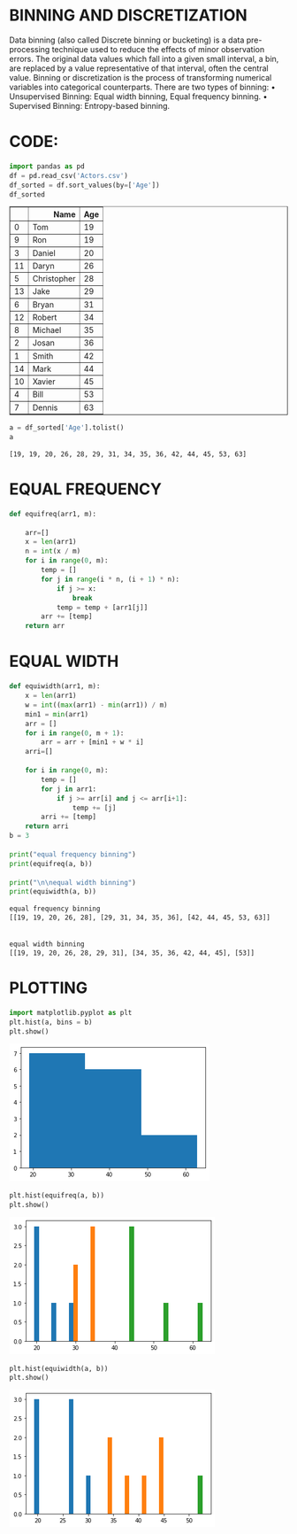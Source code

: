 # BINNING AND DISCRETIZATION 

Data binning (also called Discrete binning or bucketing) is a data pre-processing technique used to reduce the effects of minor observation errors. The original data values which fall into a given small interval, a bin, are replaced by a value representative of that interval, often the central value.
Binning or discretization is the process of transforming numerical variables into categorical counterparts.
There are two types of binning:
•	Unsupervised Binning: Equal width binning, Equal frequency binning.
•	Supervised Binning: Entropy-based binning.

# CODE:


```python
import pandas as pd
df = pd.read_csv('Actors.csv')
df_sorted = df.sort_values(by=['Age'])
df_sorted
```




<div>
<style scoped>
    .dataframe tbody tr th:only-of-type {
        vertical-align: middle;
    }

    .dataframe tbody tr th {
        vertical-align: top;
    }

    .dataframe thead th {
        text-align: right;
    }
</style>
<table border="1" class="dataframe">
  <thead>
    <tr style="text-align: right;">
      <th></th>
      <th>Name</th>
      <th>Age</th>
    </tr>
  </thead>
  <tbody>
    <tr>
      <td>0</td>
      <td>Tom</td>
      <td>19</td>
    </tr>
    <tr>
      <td>9</td>
      <td>Ron</td>
      <td>19</td>
    </tr>
    <tr>
      <td>3</td>
      <td>Daniel</td>
      <td>20</td>
    </tr>
    <tr>
      <td>11</td>
      <td>Daryn</td>
      <td>26</td>
    </tr>
    <tr>
      <td>5</td>
      <td>Christopher</td>
      <td>28</td>
    </tr>
    <tr>
      <td>13</td>
      <td>Jake</td>
      <td>29</td>
    </tr>
    <tr>
      <td>6</td>
      <td>Bryan</td>
      <td>31</td>
    </tr>
    <tr>
      <td>12</td>
      <td>Robert</td>
      <td>34</td>
    </tr>
    <tr>
      <td>8</td>
      <td>Michael</td>
      <td>35</td>
    </tr>
    <tr>
      <td>2</td>
      <td>Josan</td>
      <td>36</td>
    </tr>
    <tr>
      <td>1</td>
      <td>Smith</td>
      <td>42</td>
    </tr>
    <tr>
      <td>14</td>
      <td>Mark</td>
      <td>44</td>
    </tr>
    <tr>
      <td>10</td>
      <td>Xavier</td>
      <td>45</td>
    </tr>
    <tr>
      <td>4</td>
      <td>Bill</td>
      <td>53</td>
    </tr>
    <tr>
      <td>7</td>
      <td>Dennis</td>
      <td>63</td>
    </tr>
  </tbody>
</table>
</div>




```python
a = df_sorted['Age'].tolist()
a
```




    [19, 19, 20, 26, 28, 29, 31, 34, 35, 36, 42, 44, 45, 53, 63]



# EQUAL FREQUENCY


```python
def equifreq(arr1, m): 
      
    arr=[]
    x = len(arr1) 
    n = int(x / m) 
    for i in range(0, m): 
        temp = [] 
        for j in range(i * n, (i + 1) * n): 
            if j >= x: 
                break
            temp = temp + [arr1[j]] 
        arr += [temp]
    return arr
```

# EQUAL WIDTH 


```python
def equiwidth(arr1, m): 
    x = len(arr1) 
    w = int((max(arr1) - min(arr1)) / m) 
    min1 = min(arr1) 
    arr = [] 
    for i in range(0, m + 1): 
        arr = arr + [min1 + w * i] 
    arri=[] 
      
    for i in range(0, m): 
        temp = [] 
        for j in arr1: 
            if j >= arr[i] and j <= arr[i+1]: 
                temp += [j] 
        arri += [temp] 
    return arri  
b = 3 
  
print("equal frequency binning") 
print(equifreq(a, b))
  
print("\n\nequal width binning") 
print(equiwidth(a, b))
```

    equal frequency binning
    [[19, 19, 20, 26, 28], [29, 31, 34, 35, 36], [42, 44, 45, 53, 63]]
    
    
    equal width binning
    [[19, 19, 20, 26, 28, 29, 31], [34, 35, 36, 42, 44, 45], [53]]
    

# PLOTTING


```python
import matplotlib.pyplot as plt
plt.hist(a, bins = b)
plt.show()
```


![png](output_10_0.png)



```python
plt.hist(equifreq(a, b))
plt.show()
```


![png](output_11_0.png)



```python
plt.hist(equiwidth(a, b))
plt.show()
```


![png](output_12_0.png)


